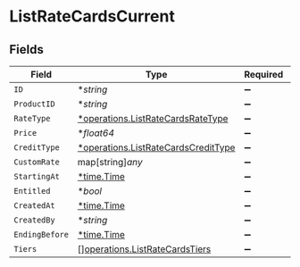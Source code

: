 # ListRateCardsCurrent


## Fields

| Field                                                                                     | Type                                                                                      | Required                                                                                  | Description                                                                               |
| ----------------------------------------------------------------------------------------- | ----------------------------------------------------------------------------------------- | ----------------------------------------------------------------------------------------- | ----------------------------------------------------------------------------------------- |
| `ID`                                                                                      | **string*                                                                                 | :heavy_minus_sign:                                                                        | N/A                                                                                       |
| `ProductID`                                                                               | **string*                                                                                 | :heavy_minus_sign:                                                                        | N/A                                                                                       |
| `RateType`                                                                                | [*operations.ListRateCardsRateType](../../models/operations/listratecardsratetype.md)     | :heavy_minus_sign:                                                                        | N/A                                                                                       |
| `Price`                                                                                   | **float64*                                                                                | :heavy_minus_sign:                                                                        | N/A                                                                                       |
| `CreditType`                                                                              | [*operations.ListRateCardsCreditType](../../models/operations/listratecardscredittype.md) | :heavy_minus_sign:                                                                        | N/A                                                                                       |
| `CustomRate`                                                                              | map[string]*any*                                                                          | :heavy_minus_sign:                                                                        | N/A                                                                                       |
| `StartingAt`                                                                              | [*time.Time](https://pkg.go.dev/time#Time)                                                | :heavy_minus_sign:                                                                        | N/A                                                                                       |
| `Entitled`                                                                                | **bool*                                                                                   | :heavy_minus_sign:                                                                        | N/A                                                                                       |
| `CreatedAt`                                                                               | [*time.Time](https://pkg.go.dev/time#Time)                                                | :heavy_minus_sign:                                                                        | N/A                                                                                       |
| `CreatedBy`                                                                               | **string*                                                                                 | :heavy_minus_sign:                                                                        | N/A                                                                                       |
| `EndingBefore`                                                                            | [*time.Time](https://pkg.go.dev/time#Time)                                                | :heavy_minus_sign:                                                                        | N/A                                                                                       |
| `Tiers`                                                                                   | [][operations.ListRateCardsTiers](../../models/operations/listratecardstiers.md)          | :heavy_minus_sign:                                                                        | N/A                                                                                       |
